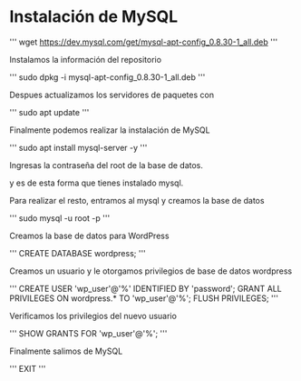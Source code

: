 # Instalación de MySQL 
'''
wget https://dev.mysql.com/get/mysql-apt-config_0.8.30-1_all.deb
'''

Instalamos la información del repositorio 

'''
sudo dpkg -i mysql-apt-config_0.8.30-1_all.deb
'''

Despues actualizamos los servidores de paquetes con 

''' 
sudo apt update
'''

Finalmente podemos realizar la instalación de MySQL 

'''
sudo apt install mysql-server -y 
'''

Ingresas la contraseña del root de la base de datos. 

y es de esta forma que tienes instalado mysql.

Para realizar el resto, entramos al mysql y creamos la base de datos

''' 
sudo mysql -u root -p
'''

Creamos la base de datos para WordPress 

'''
CREATE DATABASE wordpress;
'''

Creamos un usuario y le otorgamos privilegios de base de datos wordpress

'''
CREATE USER 'wp_user'@'%' IDENTIFIED BY 'password';
GRANT ALL PRIVILEGES ON wordpress.\* TO 'wp_user'@'%';
FLUSH PRIVILEGES;
'''

Verificamos los privilegios del nuevo usuario 

''' 
SHOW GRANTS FOR 'wp_user'@'%';
'''


Finalmente salimos de MySQL 

''' 
EXIT
'''

